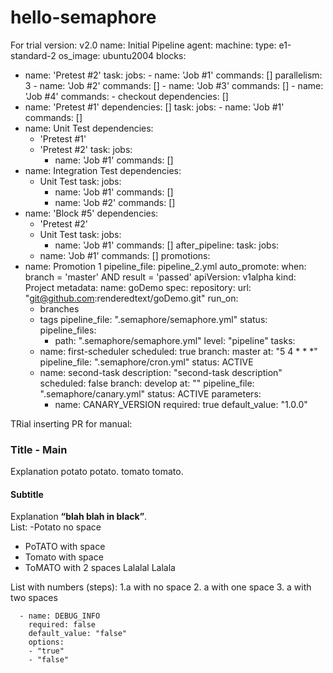 # hello-semaphore
For trial
version: v2.0
name: Initial Pipeline
agent:
  machine:
    type: e1-standard-2
    os_image: ubuntu2004
blocks:
  - name: 'Pretest #2'
    task:
      jobs:
        - name: 'Job #1'
          commands: []
          parallelism: 3
        - name: 'Job #2'
          commands: []
        - name: 'Job #3'
          commands: []
        - name: 'Job #4'
          commands:
            - checkout
    dependencies: []
  - name: 'Pretest #1'
    dependencies: []
    task:
      jobs:
        - name: 'Job #1'
          commands: []
  - name: Unit Test
    dependencies:
      - 'Pretest #1'
      - 'Pretest #2'
    task:
      jobs:
        - name: 'Job #1'
          commands: []
  - name: Integration Test
    dependencies:
      - Unit Test
    task:
      jobs:
        - name: 'Job #1'
          commands: []
        - name: 'Job #2'
          commands: []
  - name: 'Block #5'
    dependencies:
      - 'Pretest #2'
      - Unit Test
    task:
      jobs:
        - name: 'Job #1'
          commands: []
after_pipeline:
  task:
    jobs:
      - name: 'Job #1'
        commands: []
promotions:
  - name: Promotion 1
    pipeline_file: pipeline_2.yml
    auto_promote:
      when: branch = 'master' AND result = 'passed'
    apiVersion: v1alpha
kind: Project
metadata:
  name: goDemo
spec:
  repository:
    url: "git@github.com:renderedtext/goDemo.git"
    run_on:
      - branches
      - tags
    pipeline_file: ".semaphore/semaphore.yml"
    status:
      pipeline_files:
        - path: ".semaphore/semaphore.yml"
          level: "pipeline"
  tasks:
    - name: first-scheduler
      scheduled: true
      branch: master
      at: "5 4 * * *"
      pipeline_file: ".semaphore/cron.yml"
      status: ACTIVE
    - name: second-task
      description: "second-task description"
      scheduled: false
      branch: develop
      at: ""
      pipeline_file: ".semaphore/canary.yml"
      status: ACTIVE
      parameters:
      - name: CANARY_VERSION
        required: true
        default_value: "1.0.0"

TRial inserting PR for manual:
### Title - Main

Explanation potato potato. tomato tomato.

#### Subtitle 

Explanation **“blah blah in black”**.  
List:
-Potato no space
- PoTATO with space
- Tomato with space
 - ToMATO with 2 spaces
Lalalal
Lalala

List with numbers (steps):
1.a with no space
2. a with one space
 3. a with two spaces

      - name: DEBUG_INFO
        required: false
        default_value: "false"
        options:
        - "true"
        - "false"

